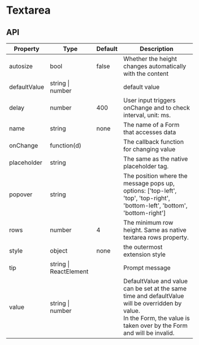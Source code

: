 # Textarea

<example />

## API

| Property | Type | Default | Description |
| --- | --- | --- | --- |
| autosize | bool | false | Whether the height changes automatically with the content |
| defaultValue | string \| number | | default value |
| delay | number | 400 | User input triggers onChange and to check interval, unit: ms.|
| name | string | none | The name of a Form that accesses data |
| onChange | function(d) | | The callback function for changing value |
| placeholder | string | | The same as the native placeholder tag. |
| popover | string | | The position where the message pops up, options: \['top-left', 'top', 'top-right', 'bottom-left', 'bottom', 'bottom-right'] |
| rows | number | 4 | The minimum row height. Same as native textarea rows property. |
| style | object | none | the outermost extension style |
| tip | string \| ReactElement | | Prompt message |
| value | string \| number | | DefaultValue and value can be set at the same time and defaultValue will be overridden by value. <br />In the Form, the value is taken over by the Form and  will be invalid. |
